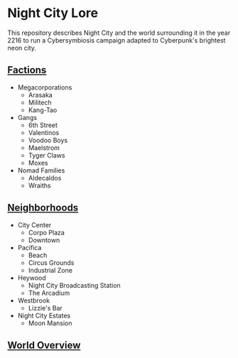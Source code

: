 # Night City Lore

This repository describes Night City and the world surrounding it in the year 2216 to run a Cybersymbiosis campaign adapted to Cyberpunk's brightest neon city.


## [Factions](/factions/README.md)

- Megacorporations
  - Arasaka
  - Militech
  - Kang-Tao
- Gangs
  - 6th Street
  - Valentinos
  - Voodoo Boys
  - Maelstrom
  - Tyger Claws
  - Moxes
- Nomad Families
  - Aldecaldos
  - Wraiths

## [Neighborhoods](/neighborhoods/README.md)

- City Center
  - Corpo Plaza
  - Downtown
- Pacifica
  - Beach
  - Circus Grounds
  - Industrial Zone
- Heywood
  - Night City Broadcasting Station
  - The Arcadium
- Westbrook
  - Lizzie's Bar
- Night City Estates
  - Moon Mansion

## [World Overview](/world-overview/README.md)
